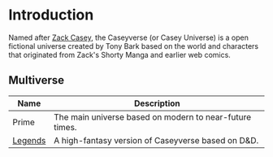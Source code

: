 # Introduction

Named after [Zack Casey](./characters/zackc.md), the Caseyverse (or Casey Universe) is a open fictional universe created by Tony Bark based on the world and characters that originated from Zack's Shorty Manga and earlier web comics.

## Multiverse

| Name                                       | Description                                             |
| ------------------------------------------ | ------------------------------------------------------- |
| Prime                                      | The main universe based on modern to near-future times. |
| [Legends](https://legends.caseyverse.info) | A high-fantasy version of Caseyverse based on D&D.      |
